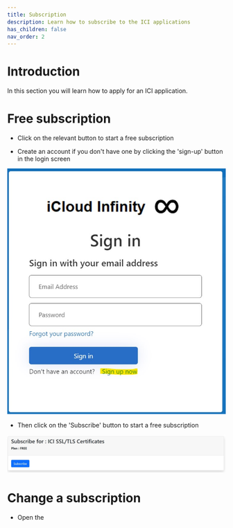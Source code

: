 ```yaml
---
title: Subscription
description: Learn how to subscribe to the ICI applications 
has_children: false
nav_order: 2
---
```


# Introduction

In this section you will learn how to apply for an ICI application.

# Free subscription

- Click on the relevant button to start a free subscription

- Create an account if you don't have one by clicking the 'sign-up' button in the login screen

![image](../images/subscription/sign-up.jpg)

- Then click on the 'Subscribe' button to start a free subscription

![image](../images/subscription/free-subscribe.jpg)

# Change a subscription

- Open the 


